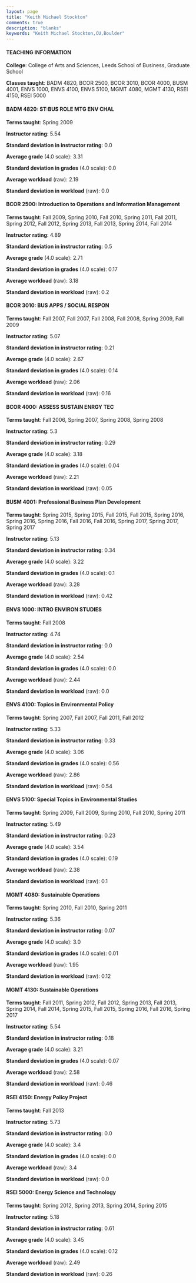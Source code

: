 ```yaml
---
layout: page
title: "Keith Michael Stockton" 
comments: true
description: "blanks"
keywords: "Keith Michael Stockton,CU,Boulder"
---
```

<head>
<script src="https://ajax.googleapis.com/ajax/libs/jquery/2.1.3/jquery.min.js"></script>
<script src="https://dl.dropboxusercontent.com/s/pc42nxpaw1ea4o9/highcharts.js?dl=0"></script>
<!-- <script src="../assets/js/highcharts.js"></script> -->
<style type="text/css">@font-face {
	font-family: "Bebas Neue";
	src: url(https://www.filehosting.org/file/details/544349/BebasNeue Regular.otf) format("opentype");
	}
	h1.Bebas { 
		font-family: "Bebas Neue", Verdana, Tahoma;
	}
</style>
</head>
	   
#### TEACHING INFORMATION

**College**: College of Arts and Sciences, Leeds School of Business, Graduate School

**Classes taught**: BADM 4820, BCOR 2500, BCOR 3010, BCOR 4000, BUSM 4001, ENVS 1000, ENVS 4100, ENVS 5100, MGMT 4080, MGMT 4130, RSEI 4150, RSEI 5000

#### BADM 4820: ST:BUS ROLE MTG ENV CHAL

**Terms taught**: Spring 2009

**Instructor rating**: 5.54

**Standard deviation in instructor rating**: 0.0

**Average grade** (4.0 scale): 3.31

**Standard deviation in grades** (4.0 scale): 0.0

**Average workload** (raw): 2.19

**Standard deviation in workload** (raw): 0.0

#### BCOR 2500: Introduction to Operations and Information Management

**Terms taught**: Fall 2009, Spring 2010, Fall 2010, Spring 2011, Fall 2011, Spring 2012, Fall 2012, Spring 2013, Fall 2013, Spring 2014, Fall 2014

**Instructor rating**: 4.89

**Standard deviation in instructor rating**: 0.5

**Average grade** (4.0 scale): 2.71

**Standard deviation in grades** (4.0 scale): 0.17

**Average workload** (raw): 3.18

**Standard deviation in workload** (raw): 0.2

#### BCOR 3010: BUS APPS / SOCIAL RESPON

**Terms taught**: Fall 2007, Fall 2007, Fall 2008, Fall 2008, Spring 2009, Fall 2009

**Instructor rating**: 5.07

**Standard deviation in instructor rating**: 0.21

**Average grade** (4.0 scale): 2.67

**Standard deviation in grades** (4.0 scale): 0.14

**Average workload** (raw): 2.06

**Standard deviation in workload** (raw): 0.16

#### BCOR 4000: ASSESS SUSTAIN ENRGY TEC

**Terms taught**: Fall 2006, Spring 2007, Spring 2008, Spring 2008

**Instructor rating**: 5.3

**Standard deviation in instructor rating**: 0.29

**Average grade** (4.0 scale): 3.18

**Standard deviation in grades** (4.0 scale): 0.04

**Average workload** (raw): 2.21

**Standard deviation in workload** (raw): 0.05

#### BUSM 4001: Professional Business Plan Development

**Terms taught**: Spring 2015, Spring 2015, Fall 2015, Fall 2015, Spring 2016, Spring 2016, Spring 2016, Fall 2016, Fall 2016, Spring 2017, Spring 2017, Spring 2017

**Instructor rating**: 5.13

**Standard deviation in instructor rating**: 0.34

**Average grade** (4.0 scale): 3.22

**Standard deviation in grades** (4.0 scale): 0.1

**Average workload** (raw): 3.28

**Standard deviation in workload** (raw): 0.42

#### ENVS 1000: INTRO ENVIRON STUDIES

**Terms taught**: Fall 2008

**Instructor rating**: 4.74

**Standard deviation in instructor rating**: 0.0

**Average grade** (4.0 scale): 2.54

**Standard deviation in grades** (4.0 scale): 0.0

**Average workload** (raw): 2.44

**Standard deviation in workload** (raw): 0.0

#### ENVS 4100: Topics in Environmental Policy

**Terms taught**: Spring 2007, Fall 2007, Fall 2011, Fall 2012

**Instructor rating**: 5.33

**Standard deviation in instructor rating**: 0.33

**Average grade** (4.0 scale): 3.06

**Standard deviation in grades** (4.0 scale): 0.56

**Average workload** (raw): 2.86

**Standard deviation in workload** (raw): 0.54

#### ENVS 5100: Special Topics in Environmental Studies

**Terms taught**: Spring 2009, Fall 2009, Spring 2010, Fall 2010, Spring 2011

**Instructor rating**: 5.49

**Standard deviation in instructor rating**: 0.23

**Average grade** (4.0 scale): 3.54

**Standard deviation in grades** (4.0 scale): 0.19

**Average workload** (raw): 2.38

**Standard deviation in workload** (raw): 0.1

#### MGMT 4080: Sustainable Operations

**Terms taught**: Spring 2010, Fall 2010, Spring 2011

**Instructor rating**: 5.36

**Standard deviation in instructor rating**: 0.07

**Average grade** (4.0 scale): 3.0

**Standard deviation in grades** (4.0 scale): 0.01

**Average workload** (raw): 1.95

**Standard deviation in workload** (raw): 0.12

#### MGMT 4130: Sustainable Operations

**Terms taught**: Fall 2011, Spring 2012, Fall 2012, Spring 2013, Fall 2013, Spring 2014, Fall 2014, Spring 2015, Fall 2015, Spring 2016, Fall 2016, Spring 2017

**Instructor rating**: 5.54

**Standard deviation in instructor rating**: 0.18

**Average grade** (4.0 scale): 3.21

**Standard deviation in grades** (4.0 scale): 0.07

**Average workload** (raw): 2.58

**Standard deviation in workload** (raw): 0.46

#### RSEI 4150: Energy Policy Project

**Terms taught**: Fall 2013

**Instructor rating**: 5.73

**Standard deviation in instructor rating**: 0.0

**Average grade** (4.0 scale): 3.4

**Standard deviation in grades** (4.0 scale): 0.0

**Average workload** (raw): 3.4

**Standard deviation in workload** (raw): 0.0

#### RSEI 5000: Energy Science and Technology

**Terms taught**: Spring 2012, Spring 2013, Spring 2014, Spring 2015

**Instructor rating**: 5.18

**Standard deviation in instructor rating**: 0.61

**Average grade** (4.0 scale): 3.45

**Standard deviation in grades** (4.0 scale): 0.12

**Average workload** (raw): 2.49

**Standard deviation in workload** (raw): 0.26

